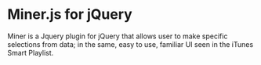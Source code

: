 Miner.js for jQuery
===================

Miner is a Jquery plugin for jQuery that allows user to make specific selections from data; in the same, easy to use, familiar UI seen in the iTunes Smart Playlist.

